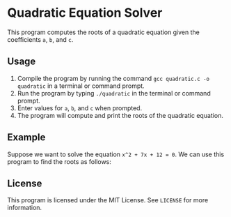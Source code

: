 # Quadratic Equation Solver

This program computes the roots of a quadratic equation given the coefficients `a`, `b`, and `c`.

## Usage

1. Compile the program by running the command `gcc quadratic.c -o quadratic` in a terminal or command prompt.
2. Run the program by typing `./quadratic` in the terminal or command prompt.
3. Enter values for `a`, `b`, and `c` when prompted.
4. The program will compute and print the roots of the quadratic equation.

## Example

Suppose we want to solve the equation `x^2 + 7x + 12 = 0`. We can use this program to find the roots as follows:


## License

This program is licensed under the MIT License. See `LICENSE` for more information.
